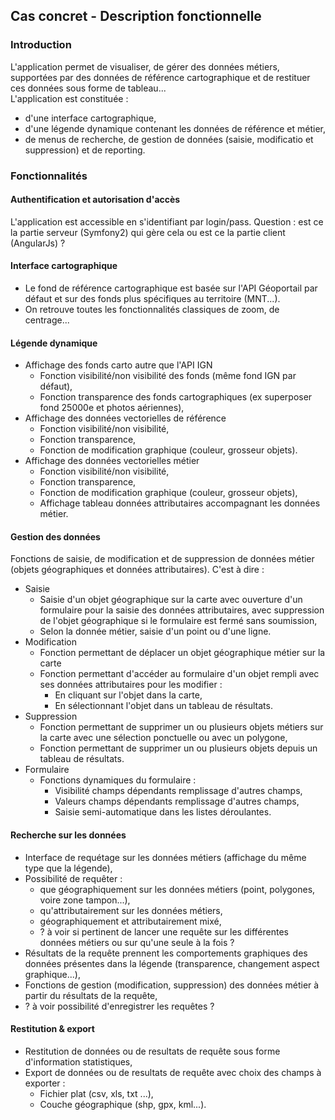 Cas concret - Description fonctionnelle
---------------------------------------

### Introduction
L'application permet de visualiser, de gérer des données métiers, supportées par des données de référence cartographique et de restituer ces données sous forme de tableau...  
L'application est constituée :
- d'une interface cartographique, 
- d'une légende dynamique contenant les données de référence et métier,
- de menus de recherche, de gestion de données (saisie, modificatio et suppression) et de reporting.

### Fonctionnalités
#### Authentification et autorisation d'accès
L'application est accessible en s'identifiant par login/pass. 
Question : est ce la partie serveur (Symfony2) qui gère cela ou est ce la partie client  (AngularJs) ?
#### Interface cartographique
- Le fond de référence cartographique est basée sur l'API Géoportail par défaut et sur des fonds plus spécifiques au territoire (MNT...).
- On retrouve toutes les fonctionnalités classiques de zoom, de centrage...

#### Légende dynamique
- Affichage des fonds carto autre que l'API IGN
  - Fonction visibilité/non visibilité des fonds (même fond IGN par défaut),
  - Fonction transparence des fonds cartographiques (ex superposer fond 25000e et photos aériennes),
- Affichage des données vectorielles de référence
  - Fonction visibilité/non visibilité,
  - Fonction transparence,
  - Fonction de modification graphique (couleur, grosseur objets).
- Affichage des données vectorielles métier
  - Fonction visibilité/non visibilité,
  - Fonction transparence,
  - Fonction de modification graphique (couleur, grosseur objets),
  - Affichage tableau données attributaires accompagnant les données métier.

#### Gestion des données
Fonctions de saisie, de modification et de suppression de données métier (objets géographiques et données attributaires). C'est à dire :
- Saisie 
  - Saisie d'un objet géographique sur la carte avec ouverture d'un formulaire pour la saisie des données attributaires, avec suppression de l'objet géographique si le formulaire est fermé sans soumission,
  - Selon la donnée métier, saisie d'un point ou d'une ligne.
- Modification
  - Fonction permettant de déplacer un objet géographique métier sur la carte
  - Fonction permettant d'accéder au formulaire d'un objet rempli avec ses données attributaires pour les modifier :
    - En cliquant sur l'objet dans la carte,
    - En sélectionnant l'objet dans un tableau de résultats.
- Suppression
  - Fonction permettant de supprimer un ou plusieurs objets métiers sur la carte avec une sélection ponctuelle ou avec un polygone,
  - Fonction permettant de supprimer un ou plusieurs objets depuis un tableau de résultats.
- Formulaire
  - Fonctions dynamiques du formulaire : 
    - Visibilité champs dépendants remplissage d'autres champs,
    - Valeurs champs dépendants remplissage d'autres champs,
    - Saisie semi-automatique dans les listes déroulantes.

#### Recherche sur les données
- Interface de requétage sur les données métiers (affichage du même type que la légende),
- Possibilité de requêter :
  - que géographiquement sur les données métiers (point, polygones, voire zone tampon...),
  - qu'attributairement sur les données métiers,
  - géographiquement et attributairement mixé,
  - ? à voir si pertinent de lancer une requête sur les différentes données métiers ou sur qu'une seule à la fois ?
- Résultats de la requête prennent les comportements graphiques des données présentes dans la légende (transparence, changement aspect graphique...),
- Fonctions de gestion (modification, suppression) des données métier à partir du résultats de la requête, 
- ? à voir possibilité d'enregistrer les requêtes ?

#### Restitution & export
- Restitution de données ou de resultats de requête sous forme d'information statistiques,
- Export de données ou de resultats de requête avec choix des champs à exporter :
  - Fichier plat (csv, xls, txt ...),
  - Couche géographique (shp, gpx, kml...).
